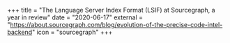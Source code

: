 +++
title = "The Language Server Index Format (LSIF) at Sourcegraph, a year in review"
date = "2020-06-17"
external = "https://about.sourcegraph.com/blog/evolution-of-the-precise-code-intel-backend"
icon = "sourcegraph"
+++
